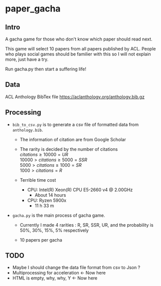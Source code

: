# paper_gacha

## Intro

A gacha game for those who don't know which paper should read next. 

This game will select 10 papers from all papers published by ACL. People who plays social games should be familier with this so I will not explain more, just have a try. 

Run gacha.py then start a suffering life!

## Data

ACL Anthology BibTex file
https://aclanthology.org/anthology.bib.gz

## Processing

- `` bib_to_csv.py `` is to generate a csv file of formatted data from ``anthology.bib``.
  - The information of citation are from Google Scholar

  - The rarity is decided by the number of citations  
    $citations \geq 10000 = UR$  
    $10000 > citations \geq 5000 = SSR$  
    $5000 > citations \geq 1000 = SR$  
    $1000 > citations = R$

  - Terrible time cost
    - CPU: Intel(R) Xeon(R) CPU E5-2660 v4 @ 2.00GHz
      - About 14 hours
    - CPU: Ryzen 5900x
      - 11 h 33 m 

- ``gacha.py`` is the main process of gacha game.   

  - Currently I made 4 rarities : R, SR, SSR, UR, and the probability is 50%, 30%, 15%, 5% respectively
  
  - 10 papers per gacha

## TODO
- Maybe I should change the data file format from csv to Json ?
- Multiprocessing for acceleration <- Now here
- HTML is empty, why, why, Y <- Now here
